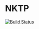 # NKTP

[![Build Status](https://github.com/magrah2/NKTP.jl/actions/workflows/CI.yml/badge.svg?branch=master)](https://github.com/magrah2/NKTP.jl/actions/workflows/CI.yml?query=branch%3Amaster)
